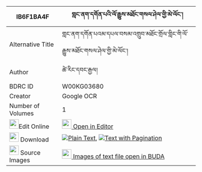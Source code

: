 |IB6F1BA4F|གླང་ནག་དགོན་པའི་ལོ་རྒྱུས་མཐོང་གསལ་ཤེལ་གྱི་མེ་ལོང་། 
| --- | --- 
|Alternative Title |གླང་ནག་དགོན་པའམ་དཔལ་བསམ་འགྲུབ་མཐོང་གྲོལ་གླིང་གི་ལོ་རྒྱུས་མཐོང་གསལ་ཤེལ་གྱི་མེ་ལོང་།
|Author| ཚེ་རིང་དབང་རྒྱལ།
|BDRC ID | W00KG03680
|Creator | Google OCR
|Number of Volumes| 1
|<img width="25" src="https://img.icons8.com/color/25/000000/edit-property.png">Edit Online| [<img width="25" src="https://avatars.githubusercontent.com/u/45091458?s=200&v=4"> Open in Editor](http://editor.openpecha.org/IB6F1BA4F)
|<img width="25" src="https://img.icons8.com/fluent/48/000000/download-2.png"/>  Download | [![](https://img.icons8.com/color/20/000000/txt.png)Plain Text](https://github.com/Openpecha/IB6F1BA4F/releases/download/v1/lang_nak_gonpa_i_logyu_tongsal_plain_IB6F1BA4F.zip), [![](https://img.icons8.com/color/20/000000/txt.png)Text with Pagination](https://github.com/Openpecha/IB6F1BA4F/releases/download/v1/lang_nak_gonpa_i_logyu_tongsal_pages_IB6F1BA4F.zip)
|<img width="25" src="https://img.icons8.com/plasticine/100/000000/pictures-folder.png"/>  Source Images | [<img width="25" src="https://library.bdrc.io/icons/BUDA-small.svg"> Images of text file open in BUDA](https://library.bdrc.io/show/bdr:W00KG03680)
